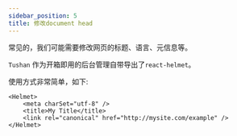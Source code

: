 ```yaml
---
sidebar_position: 5
title: 修改document head
---
```


常见的，我们可能需要修改网页的标题、语言、元信息等。

`Tushan` 作为开箱即用的后台管理自带导出了`react-helmet`。

使用方式非常简单，如下:
```tsx
<Helmet>
    <meta charSet="utf-8" />
    <title>My Title</title>
    <link rel="canonical" href="http://mysite.com/example" />
</Helmet>
```
